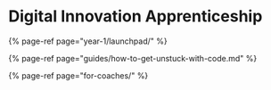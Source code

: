 # Digital Innovation Apprenticeship

{% page-ref page="year-1/launchpad/" %}

{% page-ref page="guides/how-to-get-unstuck-with-code.md" %}

{% page-ref page="for-coaches/" %}



